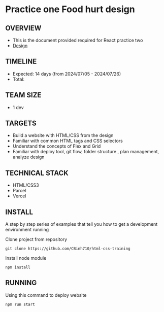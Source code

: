 

# Practice one Food hurt design

## OVERVIEW

- This is the document provided required for React practice two
- [Design](https://www.figma.com/design/Q0oRUMv9ESYXfsIZjJXJn8/Food-Hut-(-Food-Ordering-Responsive-Design)-(Community)?node-id=0-1)

## TIMELINE

- Expected: 14 days (from 2024/07/05 - 2024/07/26)
- Total:  

## TEAM SIZE

- 1 dev

## TARGETS

- Build a website with HTML/CSS from the design
- Familiar with common HTML tags and CSS selectors
- Understand the concepts of Flex and Grid
- Familiar with deploy tool, git flow, folder structure , plan management, analyze design
  
## TECHNICAL STACK

- HTML/CSS3
- Parcel
- Vercel

## INSTALL

A step by step series of examples that tell you how to get a development
environment running

Clone project from repository

    git clone https://github.com/CBinh710/html-css-training

Install node module

    npm install


## RUNNING

Using this command to deploy website

    npm run start
